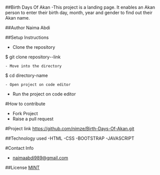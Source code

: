 ##Birth Days Of Akan
-This project is a landing page. It enables an Akan person to enter their birth day, month, year and gender to find out their Akan name.

##Author
Naima Abdi

##Setup Instructions
- Clone the repository

$ git clone repository--link
```
- Move into the directory
```
$ cd directory-name
```
- Open project on code editor
```
- Run the project on code editor

#How to contribute
- Fork Project
- Raise a pull request

#Project link
https://github.com/nimze/Birth-Days-Of-Akan.git

##Technology used
-HTML
-CSS
-BOOTSTRAP
-JAVASCRIPT

#Contact Info
- naimaabdi989@gmail.com

##License
[MINT]("http://creativecommons.org/licenses/by/4.0/")
